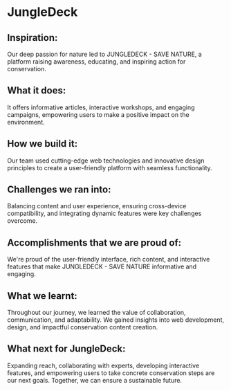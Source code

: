 # JungleDeck

## Inspiration:
Our deep passion for nature led to JUNGLEDECK - SAVE NATURE, a platform raising awareness, educating, and inspiring action for conservation. 

## What it does: 
It offers informative articles, interactive workshops, and engaging campaigns, empowering users to make a positive impact on the environment. 

## How we build it: 
Our team used cutting-edge web technologies and innovative design principles to create a user-friendly platform with seamless functionality. 

## Challenges we ran into: 
Balancing content and user experience, ensuring cross-device compatibility, and integrating dynamic features were key challenges overcome. 

## Accomplishments that we are proud of: 
We're proud of the user-friendly interface, rich content, and interactive features that make JUNGLEDECK - SAVE NATURE informative and engaging. 

## What we learnt:
Throughout our journey, we learned the value of collaboration, communication, and adaptability. We gained insights into web development, design, and impactful conservation content creation.

## What next for JungleDeck: 
Expanding reach, collaborating with experts, developing interactive features, and empowering users to take concrete conservation steps are our next goals. Together, we can ensure a sustainable future.
